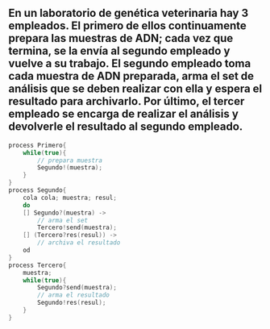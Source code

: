 ## En un laboratorio de genética veterinaria hay 3 empleados. El primero de ellos continuamente prepara las muestras de ADN; cada vez que termina, se la envía al segundo empleado y vuelve a su trabajo. El segundo empleado toma cada muestra de ADN preparada, arma el set de análisis que se deben realizar con ella y espera el resultado para archivarlo. Por último, el tercer empleado se encarga de realizar el análisis y devolverle el resultado al segundo empleado.

```c
process Primero{
    while(true){
        // prepara muestra
        Segundo!(muestra);
    }
}
process Segundo{
    cola cola; muestra; resul;
    do
    [] Segundo?(muestra) ->
        // arma el set
        Tercero!send(muestra);
    [] (Tercero?res(resul)) ->
        // archiva el resultado
    od
}
process Tercero{
    muestra;
    while(true){
        Segundo?send(muestra);
        // arma el resultado
        Segundo!res(resul);
    }
}
```